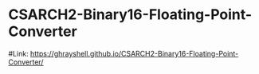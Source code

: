 # CSARCH2-Binary16-Floating-Point-Converter
#Link: https://ghrayshell.github.io/CSARCH2-Binary16-Floating-Point-Converter/

